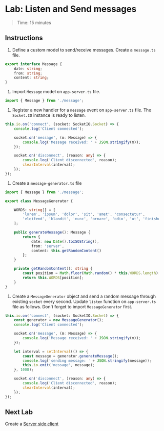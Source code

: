 # Lab: Listen and Send messages

> Time: 15 minutes

## Instructions

1. Define a custom model to send/receive messages. Create a `message.ts` file.

```ts
export interface Message {
    date: string;
    from: string;
    content: string;
}
```

1. Import `Message` model on `app-server.ts` file.

```ts
import { Message } from './message';
```

1. Register a new handler for a `message` event on `app-server.ts` file. The `Socket.IO` instance is ready to listen.
```ts
this.io.on('connect', (socket: SocketIO.Socket) => {
    console.log('Client connected');

    socket.on('message', (m: Message) => {
        console.log('Message received: ' + JSON.stringify(m));
    });

    socket.on('disconnect', (reason: any) => {
        console.log('Client disconnected', reason);
        clearInterval(interval);
    });
});
```

1. Create a `message-generator.ts` file
```ts
import { Message } from './message';

export class MessageGenerator {

    WORDS: string[] = [
        'lorem', 'ipsum', 'dolor', 'sit', 'amet', 'consectetur',
		'eleifend', 'blandit', 'nunc', 'ornare', 'odio', 'ut', 'finished'
    ];

    public generateMessage(): Message {
        return {
            date: new Date().toISOString(),
            from: 'server',
            content: this.getRandomContent()
        };
    }

    private getRandomContent(): string {
        const position = Math.floor(Math.random() * this.WORDS.length);
        return this.WORDS[position];
    }
}
```

1. Create a `MessageGenerator` object and send a random message through existing `socket` every second. Update `listen` function on `app-server.ts` file as follows. Don't forget to import `MessageGenerator` first.
```ts
this.io.on('connect', (socket: SocketIO.Socket) => {
    const generator = new MessageGenerator();
    console.log('Client connected');

    socket.on('message', (m: Message) => {
        console.log('Message received: ' + JSON.stringify(m));
    });

    let interval = setInterval(() => {
        const message = generator.generateMessage();
        console.log('sending message: ' + JSON.stringify(message));
        this.io.emit('message', message);
    }, 1000);

    socket.on('disconnect', (reason: any) => {
        console.log('Client disconnected', reason);
        clearInterval(interval);
    });
});
```

## Next Lab

Create a [Server side client](server/lab-04.md)
